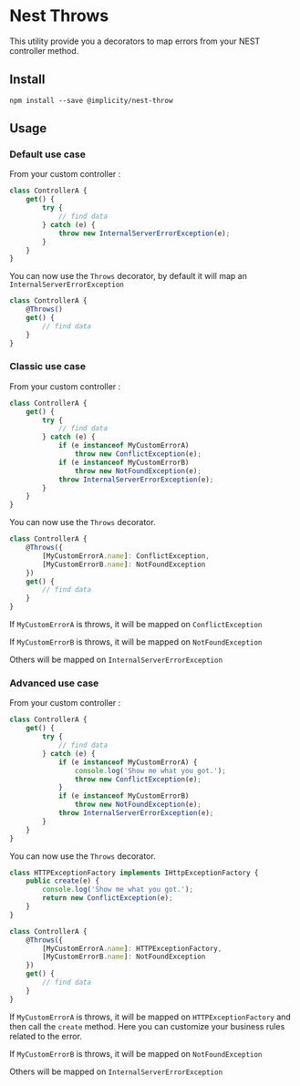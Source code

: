# Nest Throws

This utility provide you a decorators to map errors from your NEST controller method.  

## Install

`npm install --save @implicity/nest-throw`

## Usage

### Default use case

From your custom controller :

```typescript
class ControllerA {
    get() {
        try {
            // find data
        } catch (e) {
            throw new InternalServerErrorException(e);
        }
    }
}
```

You can now use the `Throws` decorator, by default it will map an `InternalServerErrorException` 

```typescript
class ControllerA {
    @Throws()
    get() {
        // find data
    }
}
```

### Classic use case

From your custom controller :

```typescript
class ControllerA {
    get() {
        try {
            // find data
        } catch (e) {
            if (e instanceof MyCustomErrorA)
                throw new ConflictException(e);
            if (e instanceof MyCustomErrorB)
                throw new NotFoundException(e);
            throw InternalServerErrorException(e);
        }
    }
}
```

You can now use the `Throws` decorator.
  

```typescript
class ControllerA {
    @Throws({
        [MyCustomErrorA.name]: ConflictException,
        [MyCustomErrorB.name]: NotFoundException
    })
    get() {
        // find data
    }
}
```

If `MyCustomErrorA` is throws, it will be mapped on `ConflictException`

If `MyCustomErrorB` is throws, it will be mapped on `NotFoundException`

Others will be mapped on `InternalServerErrorException`

### Advanced use case

From your custom controller :

```typescript
class ControllerA {
    get() {
        try {
            // find data
        } catch (e) {
            if (e instanceof MyCustomErrorA) {
                console.log('Show me what you got.');
                throw new ConflictException(e);            
            }
            if (e instanceof MyCustomErrorB)
                throw new NotFoundException(e);
            throw InternalServerErrorException(e);
        }
    }
}
```

You can now use the `Throws` decorator.

```typescript
class HTTPExceptionFactory implements IHttpExceptionFactory {
    public create(e) {
        console.log('Show me what you got.');
        return new ConflictException(e);
    }
}

class ControllerA {
    @Throws({
        [MyCustomErrorA.name]: HTTPExceptionFactory,
        [MyCustomErrorB.name]: NotFoundException
    })
    get() {
        // find data
    }
}
```

If `MyCustomErrorA` is throws, it will be mapped on `HTTPExceptionFactory` and then call the `create` method. Here you can customize your business rules related to the error.

If `MyCustomErrorB` is throws, it will be mapped on `NotFoundException`

Others will be mapped on `InternalServerErrorException`

